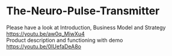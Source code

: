# The-Neuro-Pulse-Transmitter

Please have a look at
Introduction, Business Model and Strategy https://youtu.be/aw0q_MiwXu4 \
Product description and functioning with demo https://youtu.be/0IUefaDeA8o
